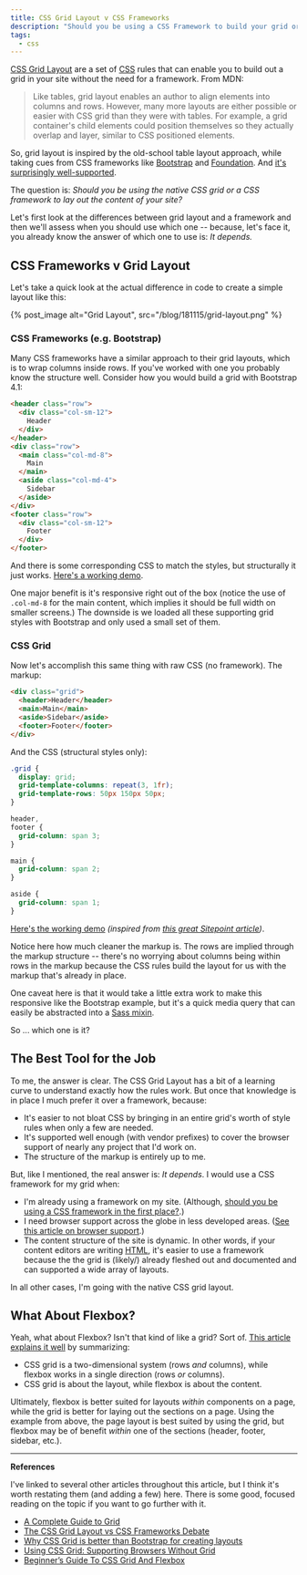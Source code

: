 ```yaml
---
title: CSS Grid Layout v CSS Frameworks
description: "Should you be using a CSS Framework to build your grid or should you use the native CSS Grid Layout?"
tags:
  - css
---
```


[CSS Grid Layout](https://developer.mozilla.org/en-US/docs/Web/CSS/CSS_Grid_Layout) are a set of [CSS](/blog/wtf-is-css/) rules that can enable you to build out a grid in your site without the need for a framework. From MDN:

> Like tables, grid layout enables an author to align elements into columns and rows. However, many more layouts are either possible or easier with CSS grid than they were with tables. For example, a grid container's child elements could position themselves so they actually overlap and layer, similar to CSS positioned elements.

So, grid layout is inspired by the old-school table layout approach, while taking cues from CSS frameworks like [Bootstrap](https://getbootstrap.com/docs/4.1/layout/grid/) and [Foundation](https://foundation.zurb.com/sites/docs/grid.html). And [it's surprisingly well-supported](https://caniuse.com/#search=css%20grid).

The question is: _Should you be using the native CSS grid or a CSS framework to lay out the content of your site?_

Let's first look at the differences between grid layout and a framework and then we'll assess when you should use which one -- because, let's face it, you already know the answer of which one to use is: _It depends._

## CSS Frameworks v Grid Layout

Let's take a quick look at the actual difference in code to create a simple layout like this:

{% post_image alt="Grid Layout", src="/blog/181115/grid-layout.png" %}

### CSS Frameworks (e.g. Bootstrap)

Many CSS frameworks have a similar approach to their grid layouts, which is to wrap columns inside rows. If you've worked with one you probably know the structure well. Consider how you would build a grid with Bootstrap 4.1:

```html
<header class="row">
  <div class="col-sm-12">
    Header
  </div>
</header>
<div class="row">
  <main class="col-md-8">
    Main
  </main>
  <aside class="col-md-4">
    Sidebar
  </aside>
</div>
<footer class="row">
  <div class="col-sm-12">
    Footer
  </div>
</footer>
```

And there is some corresponding CSS to match the styles, but structurally it just works. [Here's a working demo](https://codepen.io/seancdavis/pen/GwmdrZ).

One major benefit is it's responsive right out of the box (notice the use of `.col-md-8` for the main content, which implies it should be full width on smaller screens.) The downside is we loaded all these supporting grid styles with Bootstrap and only used a small set of them.

### CSS Grid

Now let's accomplish this same thing with raw CSS (no framework). The markup:

```html
<div class="grid">
  <header>Header</header>
  <main>Main</main>
  <aside>Sidebar</aside>
  <footer>Footer</footer>
</div>
```

And the CSS (structural styles only):

```css
.grid {
  display: grid;
  grid-template-columns: repeat(3, 1fr);
  grid-template-rows: 50px 150px 50px;
}

header,
footer {
  grid-column: span 3;
}

main {
  grid-column: span 2;
}

aside {
  grid-column: span 1;
}
```

[Here's the working demo](https://codepen.io/seancdavis/pen/oQWdoN) _(inspired from [this great Sitepoint article](https://www.sitepoint.com/css-grid-layout-vs-css-frameworks-debate/))_.

Notice here how much cleaner the markup is. The rows are implied through the markup structure -- there's no worrying about columns being within rows in the markup because the CSS rules build the layout for us with the markup that's already in place.

One caveat here is that it would take a little extra work to make this responsive like the Bootstrap example, but it's a quick media query that can easily be abstracted into a [Sass mixin](https://sass-lang.com/guide).

So ... which one is it?

## The Best Tool for the Job

To me, the answer is clear. The CSS Grid Layout has a bit of a learning curve to understand exactly how the rules work. But once that knowledge is in place I much prefer it over a framework, because:

- It's easier to not bloat CSS by bringing in an entire grid's worth of style rules when only a few are needed.
- It's supported well enough (with vendor prefixes) to cover the browser support of nearly any project that I'd work on.
- The structure of the markup is entirely up to me.

But, like I mentioned, the real answer is: _It depends_. I would use a CSS framework for my grid when:

- I'm already using a framework on my site. (Although, [should you be using a CSS framework in the first place?](/blog/do-you-need-css-framework/).)
- I need browser support across the globe in less developed areas. ([See this article on browser support](https://www.smashingmagazine.com/2017/11/css-grid-supporting-browsers-without-grid/).)
- The content structure of the site is dynamic. In other words, if your content editors are writing [HTML](/blog/wtf-is-html/), it's easier to use a framework because the the grid is (likely/) already fleshed out and documented and can supported a wide array of layouts.

In all other cases, I'm going with the native CSS grid layout.

## What About Flexbox?

Yeah, what about Flexbox? Isn't that kind of like a grid? Sort of. [This article explains it well](https://medium.com/youstart-labs/beginners-guide-to-choose-between-css-grid-and-flexbox-783005dd2412) by summarizing:

- CSS grid is a two-dimensional system (rows _and_ columns), while flexbox works in a single direction (rows _or_ columns).
- CSS grid is about the layout, while flexbox is about the content.

Ultimately, flexbox is better suited for layouts _within_ components on a page, while the grid is better for laying out the sections on a page. Using the example from above, the page layout is best suited by using the grid, but flexbox may be of benefit _within_ one of the sections (header, footer, sidebar, etc.).

---

**References**

I've linked to several other articles throughout this article, but I think it's worth restating them (and adding a few) here. There is some good, focused reading on the topic if you want to go further with it.

- [A Complete Guide to Grid](https://css-tricks.com/snippets/css/complete-guide-grid/)
- [The CSS Grid Layout vs CSS Frameworks Debate](https://www.sitepoint.com/css-grid-layout-vs-css-frameworks-debate/)
- [Why CSS Grid is better than Bootstrap for creating layouts](https://hackernoon.com/how-css-grid-beats-bootstrap-85d5881cf163)
- [Using CSS Grid: Supporting Browsers Without Grid](https://www.smashingmagazine.com/2017/11/css-grid-supporting-browsers-without-grid/)
- [Beginner’s Guide To CSS Grid And Flexbox](https://medium.com/youstart-labs/beginners-guide-to-choose-between-css-grid-and-flexbox-783005dd2412)
